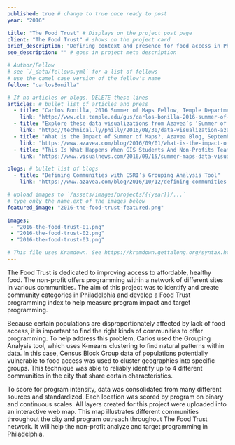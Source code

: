 ```yaml
---
published: true # change to true once ready to post
year: "2016"

title: "The Food Trust" # Displays on the project post page
client: "The Food Trust" # shows on the project card
brief_description: "Defining context and presence for food access in Philadelphia" # shows on the project card
seo_description: "" # goes in project meta description

# Author/Fellow
# see `/_data/fellows.yml` for a list of fellows
# use the camel case version of the fellow's name
fellow: "carlosBonilla"

# If no articles or blogs, DELETE these lines
articles: # bullet list of articles and press
  - title: "Carlos Bonilla, 2016 Summer of Maps Fellow, Temple Department of Geography and Urban Studies, August 24, 2016"
    link: "http://www.cla.temple.edu/gus/carlos-bonilla-2016-summer-of-maps-fellow/"
  - title: "Explore these data visualizations from Azavea’s ‘Summer of Maps’ program, Technical.ly Philly, August 30, 2016"
    link: "http://technical.ly/philly/2016/08/30/data-visualization-azavea-summer-of-maps-fellowship/"
  - title: "What is the Impact of Summer of Maps?, Azavea Blog, September 1, 2016"
    link: "https://www.azavea.com/blog/2016/09/01/what-is-the-impact-of-summer-of-maps/"
  - title: "This Is What Happens When GIS Students And Non-Profits Team Up, Visual News, September 15, 2016"
    link: "https://www.visualnews.com/2016/09/15/summer-maps-data-visualization/"

blogs: # bullet list of blogs
  - title: "Defining Communities with ESRI’s Grouping Analysis Tool"
    link: "https://www.azavea.com/blog/2016/10/12/defining-communities-grouping-analysis-tool/"

# upload images to `/assets/images/projects/{{year}}/...`
# type only the name.ext of the images below
featured_image: "2016-the-food-trust-featured.png"

images:
 - "2016-the-food-trust-01.png"
 - "2016-the-food-trust-02.png"
 - "2016-the-food-trust-03.png"

# This file uses Kramdown. See https://kramdown.gettalong.org/syntax.html for syntax
---
```

The Food Trust is dedicated to improving access to affordable, healthy food. The non-profit offers programming within a network of different sites in various communities. The aim of this project was to identify and create community categories in Philadelphia and develop a Food Trust programming index to help measure program impact and target programming.

Because certain populations are disproportionately affected by lack of food access, it is important to find the right kinds of communities to offer programming. To help address this problem, Carlos used the Grouping Analysis tool, which uses K-means clustering to find natural patterns within data. In this case, Census Block Group data of populations potentially vulnerable to food access was used to cluster geographies into specific groups. This technique was able to reliably identify up to 4 different communities in the city that share certain characteristics.

To score for program intensity, data was consolidated from many different sources and standardized. Each location was scored by program on binary and continuous scales. All layers created for this project were uploaded into an interactive web map. This map illustrates different communities throughout the city and program outreach throughout The Food Trust network. It will help the non-profit analyze and target programming in Philadelphia.
